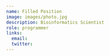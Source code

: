 ```yaml
---
name: Filled Position
image: images/photo.jpg
description: Bioinformatics Scientist
role: programmer
links:
  email: 
  twitter: 
---
```


